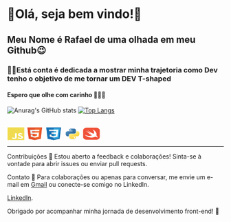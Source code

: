 <h1>🌌Olá, seja bem vindo!🌌</h1>
<h2>Meu Nome é Rafael de uma olhada em meu Github😉</h2>
<h3>👨‍🚀Está conta é dedicada a mostrar minha trajetoria como Dev tenho o objetivo de me tornar um DEV T-shaped</h3>
<h4>Espero que olhe com carinho 🚀🚀🚀</h4>


<div>
  
 ![Anurag's GitHub stats](https://github-readme-stats.vercel.app/api?username=HEROjesus&show_icons=true&theme=holi)
 [![Top Langs](https://github-readme-stats.vercel.app/api/top-langs/?username=HEROjesus&layout=compact)](https://github.com/anuraghazra/github-readme-stats)
</div>



<div style="display: inline_block"><br>
  <img align="center" alt="Rafa-Js" height="30" width="40" src="https://raw.githubusercontent.com/devicons/devicon/master/icons/javascript/javascript-plain.svg">
  <img align="center" alt="Rafa-HTML" height="30" width="40" src="https://raw.githubusercontent.com/devicons/devicon/master/icons/html5/html5-original.svg">
  <img align="center" alt="Rafa-CSS" height="30" width="40" src="https://raw.githubusercontent.com/devicons/devicon/master/icons/css3/css3-original.svg">
  <img align="center" alt="Rafa-Python" height="30" width="40" src="https://raw.githubusercontent.com/devicons/devicon/master/icons/python/python-original.svg">
  <img align="center" alt="Rafa-Swift" height="30" width="40" src="https://raw.githubusercontent.com/devicons/devicon/master/icons/swift/swift-original.svg">
  
</div>

<hr>
Contribuições 🤝
Estou aberto a feedback e colaborações! Sinta-se à vontade para abrir issues ou enviar pull requests.

Contato 📧
Para colaborações ou apenas para conversar, me envie um e-mail em [Gmail](rafaeldejesus200000@gmail.com) ou conecte-se comigo no LinkedIn. 

[LinkedIn](https://www.linkedin.com/in/rafael-jesus-779421208/).

Obrigado por acompanhar minha jornada de desenvolvimento front-end! 🚀
